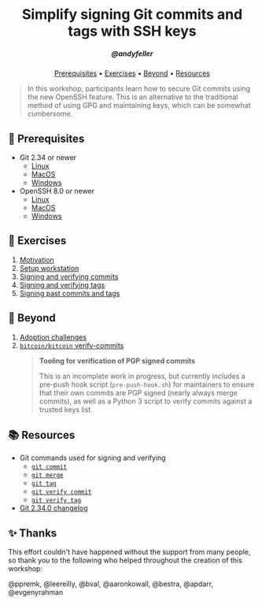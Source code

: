 <h1 align="center">Simplify signing Git commits and tags with SSH keys</h1>
<h5 align="center">@andyfeller</h3>

<p align="center">
  <a href="#mega-prerequisites">Prerequisites</a> •  
  <a href="#schoolsatchel-exercises">Exercises</a> •  
  <a href="#rocket-beyond">Beyond</a> •  
  <a href="#books-resources">Resources</a>
</p>

> In this workshop, participants learn how to secure Git commits using the new OpenSSH feature.  This is an alternative to the traditional method of using GPG and maintaining keys, which can be somewhat cumbersome. 

## :mega: Prerequisites
- Git 2.34 or newer
  - [Linux](https://git-scm.com/download/linux)
  - [MacOS](https://git-scm.com/download/mac)
  - [Windows](https://git-scm.com/download/win)
- OpenSSH 8.0 or newer
  - [Linux](https://www.openssh.com/portable.html)
  - [MacOS](https://formulae.brew.sh/formula/openssh)
  - [Windows](https://docs.microsoft.com/en-us/windows-server/administration/openssh/openssh_install_firstuse?tabs=gui)

## :school_satchel: Exercises 
1. [Motivation](exercises/motivation.md)
1. [Setup workstation](exercises/setup-workstation.md)
1. [Signing and verifying commits](exercises/sign-verify-commits.md)
1. [Signing and verifying tags](exercises/sign-verify-tags.md)
1. [Signing past commits and tags](exercises/sign-past-commits-tags.md)

## :rocket: Beyond
1. [Adoption challenges](adoption-challenges.md)
1. [`bitcoin/bitcoin` verify-commits][bitcoin-verify-commits]
   > **Tooling for verification of PGP signed commits**
   >
   > This is an incomplete work in progress, but currently includes a pre-push hook script (`pre-push-hook.sh`) for maintainers to ensure that their own commits are PGP signed (nearly always merge commits), as well as a Python 3 script to verify commits against a trusted keys list.

## :books: Resources
- Git commands used for signing and verifying
  - [`git commit`][git-commit-sign]
  - [`git merge`][git-merge-sign]
  - [`git tag`][git-tag-sign]
  - [`git verify commit`][git-verify-commit]
  - [`git verify tag`][git-verify-tag]
- [Git 2.34.0 changelog][git-changelog-2.34.0]

## :sparkles: Thanks

This effort couldn't have happened without the support from many people, so thank you to the following who helped throughout the creation of this workshop:

@ppremk, @leereilly, @bval, @aaronkowall, @bestra, @apdarr, @evgenyrahman

[bitcoin-verify-commits]: https://github.com/bitcoin/bitcoin/tree/master/contrib/verify-commits
[git-changelog-2.34.0]: https://lore.kernel.org/git/xmqq8rxpgwki.fsf@gitster.g/
[git-commit-sign]: https://git-scm.com/docs/git-commit#Documentation/git-commit.txt--Sltkeyidgt
[git-config-gpgsshallowedSignersFile]: https://git-scm.com/docs/git-config#Documentation/git-config.txt-gpgsshallowedSignersFile
[git-merge-sign]: https://git-scm.com/docs/git-merge#Documentation/git-merge.txt--Sltkeyidgt
[git-tag-sign]: https://git-scm.com/docs/git-tag#Documentation/git-tag.txt--s
[git-verify-commit]: https://git-scm.com/docs/git-verify-commit
[git-verify-tag]: https://git-scm.com/docs/git-verify-tag
